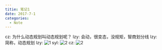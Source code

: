 ```yaml
---
titie: 笔记1
date: 2017-7-1
categories:
  - Note
---
```


cz: 为什么动态规划叫动态规划呢？
lzy: 会动，很变态，没规矩，智商划分线
lzy: 简称，动态规划
lzy: ![1](https://board.xjtuacm.com/images/note-1-1.jpg)
syl: ![2](https://board.xjtuacm.com/images/note-1-2.gif)
cz: ![2](https://board.xjtuacm.com/images/note-1-2.gif)
